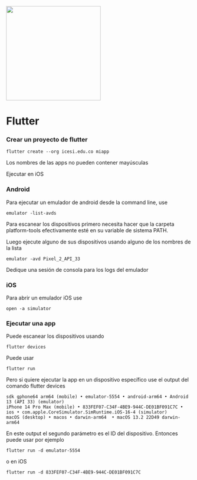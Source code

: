 <img width="256" src="https://www.icesi.edu.co/launiversidad/images/La_universidad/logo_icesi.png">

# Flutter

### Crear un proyecto de flutter
```
flutter create --org icesi.edu.co miapp
```

Los nombres de las apps no pueden contener mayúsculas

Ejecutar en iOS



### Android
Para ejecutar un emulador de android desde la command line, use
```
emulator -list-avds
```
Para escanear los dispositivos primero necesita hacer que la carpeta platform-tools efectivamente esté en su variable de sistema PATH.

Luego ejecute alguno de sus dispositivos usando alguno de los nombres de la lista
```
emulator -avd Pixel_2_API_33
```
Dedique una sesión de consola para los logs del emulador

### iOS
Para abrir un emulador iOS use
```
open -a simulator
```

### Ejecutar una app

Puede escanear los dispositivos usando
```
flutter devices 
```

Puede usar 
```
flutter run
```

Pero si quiere ejecutar la app en un dispositivo específico use el output del comando flutter devices
```
sdk gphone64 arm64 (mobile) • emulator-5554 • android-arm64 • Android 13 (API 33) (emulator)
iPhone 14 Pro Max (mobile) • 833FEF07-C34F-4BE9-944C-DE01BF091C7C • ios • com.apple.CoreSimulator.SimRuntime.iOS-16-4 (simulator)
macOS (desktop) • macos • darwin-arm64  • macOS 13.2 22D49 darwin-arm64
```
En este output el segundo parámetro es el ID del dispositivo. Entonces puede usar por ejemplo
```
flutter run -d emulator-5554
```
o en iOS
```
flutter run -d 833FEF07-C34F-4BE9-944C-DE01BF091C7C
```
